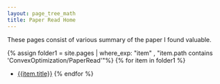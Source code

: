 ```yaml
---
layout: page_tree_math
title: Paper Read Home
---
```


These pages consist of various summary of the paper I found valuable.

{% assign folder1 = site.pages | where_exp: "item" , "item.path contains 'ConvexOptimization/PaperRead'"%}
{% for item in folder1 %}
* [{{item.title}}]({{item.url}})
{% endfor %}
